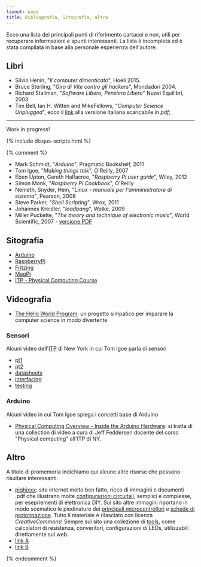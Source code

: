 ```yaml
---
layout: page
title: Bibliografia, Sitografia, altro
---
```


Ecco una lista dei principali punti di riferimento cartacei e non, utili per recuperare informazioni e spunti interessanti.
La lista è incompleta ed è stata compilata in base alla personale esperienza dell'autore.

## Libri
* Silvio Henin, "_Il computer dimenticato_", Hoeli 2015.
* Bruce Sterling, "_Giro di Vite contro gli hackers_", Mondadori 2004.
* Richard Stallman, "_Software Libero, Pensiero Libero_" Nuovi Equilibri, 2003.
* Tim Bell, Ian H. Witten and MikeFellows, "_Computer Science Unplugged_", ecco il [link](http://csunplugged.org/wp-content/uploads/2016/02/csunplugged-it.2015.1.0.pdf) alla versione italiana scaricabile in _pdf_;

---

Work in progress!

{% include disqus-scripts.html %}

{% comment %}
* Mark Schmidt, "_Arduino_", Pragmatic Bookshelf, 2011
* Tom Igoe, "_Making things talk_", O'Reilly, 2007
* Eben Upton, Gareth Halfacree, "_Raspberry Pi user guide_", Wiley, 2012
* Simon Monk, "_Raspberry Pi Cookbook_", O'Reilly
* Nemeth, Snyder, Hein, "_Linux - manuale per l'amministratore di sistema_", Pearson, 2008
* Steve Parker, "_Shell Scripting_", Wrox, 2011
* Johannes Kreidler, "_loadbang_", Wolke, 2009
* Miller Puckette, "_The theory and technique of electronic music_", World Scientific, 2007 - [versione PDF](http://msp.ucsd.edu/techniques/latest/book.pdf)

## Sitografia
* [Arduino](http://arduino.cc)
* [RaspberryPi](http://raspberrypi.org)
* [Fritzing](http://fritzing.org/home/)
* [MagPi](https://www.raspberrypi.org/magpi/)
* [ITP - Physical Computing Course](https://itp.nyu.edu/physcomp/)

## Videografia
* [The Hello World Program](http://www.thehelloworldprogram.com): un progetto simpatico per imparare la computer science in modo divertente

### Sensori
Alcuni video dell'[ITP](https://tisch.nyu.edu/itp) di New York in cui Tom Igoe parla di sensori

* [pt1](https://vimeo.com/102042976 "pt1")
* [pt2](https://vimeo.com/102044250 "pt2")
* [datasheets](https://vimeo.com/102558686 "datasheets")
* [interfacing](https://vimeo.com/102557200 "interfacing")
* [testing](https://vimeo.com/102559255 "testing")

### Arduino
Alcuni video in cui Tom Igoe spiega i concetti base di Arduino

* [Physical Computing Overview - Inside the Arduino Hardware](https://vimeo.com/132349270): si tratta di una collection di video a cura di Jeff Feddersen docente del corso "Physical computing" all'ITP di NY.

## Altro
A titolo di promemoria indichiamo qui alcune altre risorse che possono risultare interessanti:

* [pighixxx](http://www.pighixxx.com/test/): sito internet molto ben fatto, ricco di immagini e documenti .pdf che illustrano molte [configurazioni circuitali](http://www.pighixxx.com/test/abc/), semplici e complesse, per esepriementi di elettronica DIY. Sul sito altre immagini riportano in modo scematico le piedinature dei [principali microcontrollori](http://www.pighixxx.com/test/pinoutspg/processors/) e [schede di prototipazione](http://www.pighixxx.com/test/pinoutspg/boards/). Tutto il materiale è rilasciato con licenza _CreativeCommons_! Sempre sul sito una collezione di [tools](http://www.pighixxx.com/test/tools/), come calcolatori di resistenza, converitori, configurazioni di LEDs, utilizzabili direttamente sul web.
* [link A](http://programmailfuturo.it/media/docs/Lezione-06-Algoritmi.pdf)
* [link B](https://code.org/curriculum/unplugged)


{% endcomment %}
